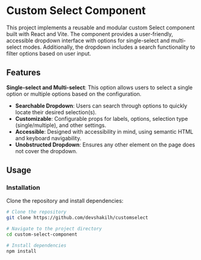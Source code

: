 

# Custom Select Component

This project implements a reusable and modular custom Select component built with React and Vite. The component provides a user-friendly, accessible dropdown interface with options for single-select and multi-select modes. Additionally, the dropdown includes a search functionality to filter options based on user input. 

## Features
**Single-select and Multi-select**: This option allows users to select a single option or multiple options based on the configuration.
- **Searchable Dropdown**: Users can search through options to quickly locate their desired selection(s).
- **Customizable**: Configurable props for labels, options, selection type (single/multiple), and other settings.
- **Accessible**: Designed with accessibility in mind, using semantic HTML and keyboard navigability.
- **Unobstructed Dropdown**: Ensures any other element on the page does not cover the dropdown.

## Usage

### Installation
Clone the repository and install dependencies:

```bash
# Clone the repository
git clone https://github.com/devshakilh/customselect

# Navigate to the project directory
cd custom-select-component

# Install dependencies
npm install
```

